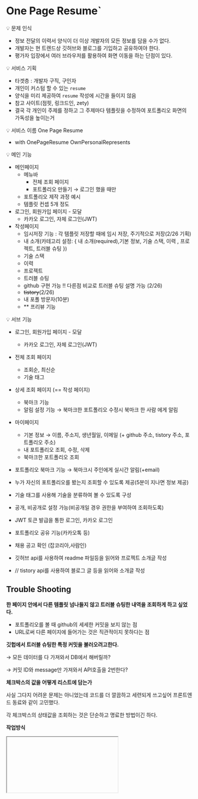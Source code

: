 # One Page Resume`

💡 문제 인식

- 정보 전달의 이력서 양식이 더 이상 개발자의 모든 정보를 담을 수가 없다.
- 개발자는 현 트렌드상 깃허브와 블로그를 기입하고 공유하여야 한다.
- 평가자 입장에서 여러 브라우저를 활용하여 화면 이동을 하는 단점이 있다.

💡 서비스 기획

- 타겟층 : 개발자 구직, 구인자
- 개인이 커스텀 할 수 있는 `resume`
- 양식을 미리 제공하여 `resume` 작성에 시간을 들이지 않음
- 참고 사이트(점핏, 링크드인, zety)
- 결국 각 개인이 주제를 정하고 그 주제마다 템플릿을 수정하여 포트폴리오 화면의 가독성을 높이는거

💡 서비스 이름
One Page Resume

- with OnePageResume
  OwnPersonalRepresents

💡 메인 기능

- 메인페이지
  - 메뉴바
    - 전체 조회 페이지
    - 포트폴리오 만들기 → 로그인 했을 때만
  - 포트폴리오 제작 과정 예시
  - 템플릿 컨셉 5개 정도
- 로그인, 회원가입 페이지 - 모달
  - 카카오 로그인, 자체 로그인(JWT)
- 작성페이지
  - 임시저장 기능 : 각 템플릿 저장할 때에 임시 저장, 주기적으로 저장(2/26 기획)
  - 내 소개(카테고리 설정: { 내 소개(required),기본 정보, 기술 스택, 이력 , 프로젝트, 트러블 슈팅 })
  - 기술 스택
  - 이력
  - 프로젝트
  - 트러블 슈팅
  - github 구현 가능 !! 다른점 비교로 트러블 슈팅 설명 가능 (2/26)
  - ~~tistory~~(2/26)
  - 내 포폴 방문자(10분)
  - \*\* 프리뷰 기능

💡 서브 기능

- 로그인, 회원가입 페이지 - 모달
  - 카카오 로그인, 자체 로그인(JWT)
- 전체 조회 페이지
  - 조회순, 최신순
  - 기술 태그
- 상세 조회 페이지 (== 작성 페이지)
  - 북마크 기능
  - 알림 설정 기능 → 북마크한 포트폴리오 수정시 북마크 한 사람 에게 알림
- 마이페이지

  - 기본 정보 → 이름, 주소지, 생년월일, 이메일 (+ github 주소, tistory 주소, 포트폴리오 주소)
  - 내 포트폴리오 조회, 수정, 삭제
  - 북마크한 포트폴리오 조회

- 포트폴리오 북마크 기능 → 북마크시 주인에게 실시간 알림(+email)
- 누가 자신의 포트폴리오를 봤는지 조회할 수 있도록 제공(5분이 지나면 정보 제공)
- 기술 태그를 사용해 기술을 분류하여 볼 수 있도록 구성
- 공개, 비공개로 설정 가능(비공개일 경우 권한을 부여하여 조회하도록)
- JWT 토큰 발급을 통한 로그인, 카카오 로그인
- 포트폴리오 공유 기능(카카오톡 등)
- 채용 공고 확인 (잡코리아,사람인)
- 깃허브 api를 사용하여 readme 파일등을 읽어와 프로젝트 소개글 작성
- // tistory api를 사용하여 블로그 글 등을 읽어와 소개글 작성

## Trouble Shooting

**한 페이지 안에서 다른 템플릿 넘나들지 않고 트러블 슈팅한 내역을 조회하게 하고 싶었다.**

- 포트폴리오를 볼 때 github의 세세한 커밋을 보지 않는 점
- URL로써 다른 페이지에 들어가는 것은 직관적이지 못하다는 점

**깃헙에서 트러블 슈팅한 특정 커밋을 불러오려고한다.**

→ 모든 데이터를 다 가져와서 DB에서 해버릴까?

→ 커밋 ID와 message만 가져와서 API호출을 2번한다?

**체크박스의 값을 어떻게 리스트에 담는가**

사실 그다지 어려운 문제는 아니었는데 코드를 더 깔끔하고 세련되게 쓰고싶어 프론트엔드 동료와 같이 고민했다.

각 체크박스의 상태값을 조회하는 것은 단순하고 명료한 방법이긴 하다.

**작업방식**

<iframe> 태그를 이용해서 모달로 커밋 페이지가 나오게끔 하였다

→ CSP 보안 문제로 깃헙 URL을 불러오는데에 실패하였다.

![스크린샷 2022-02-26 오전 12.18.00.png](https://s3-us-west-2.amazonaws.com/secure.notion-static.com/b138685f-4db7-444f-b507-74941ab390bf/스크린샷_2022-02-26_오전_12.18.00.png)

kohsuke 라이브러리에서 getPatch() 라는 함수를 찾았다.
→ patch가 무엇인가 라는 질문에서

→ github API에서 patch가 무엇인지 찾아보았다.

→ 달라지는 부분을 나타내주는 API였다.

### 회의록

- 2022-03-01

  - career안에 contents는 career 테이블 안에 구분자를 통해 한 줄로 저장
  - github API 에서 받아오는 Readme파일의 형식이 수상했다.
  - github API는 하루 5000번의 제한이 있다.
  - 이메일 찾기와 비밀번호 찾기

- 2022-02-28

  - react-hook-form 공유
  - 배열 디스트럭쳐링 공유
  - API 설계
  - defaultStack 중요도 선정
  - 회원가입 로그인 방식 확정
  - 프로젝트 임시저장/ 저장 후 공개 방식 확정
  - 깃허브 파일 불러오기 방식 확정

- 2022-02-27

  - **DefaultStack**
  - **Email로 회원가입하면 인증코드**
  - **로그인 방식**
  - **github API 설계의 문제가 드러났다.**
  - **임시저장에 대한 문제**
  - **생성날짜, 조회수, 북마크한 사람 수 에 대한 고려를 전혀 하지 않았다.**
  - [https://macgle.wordpress.com/2022/02/28/project-onepageresume-day3/](https://macgle.wordpress.com/2022/02/28/project-onepageresume-day3/)

- 2022-02-26

  - 임시저장 기능에 대한 추가 → 임시저장 기능 구현 어떻게 할지 추후 결정
  - 회원가입시 이메일로 인증
  - 다른 사람이 내 포트폴리오를 북마크했을때 이메일로 알림
  - 대략적인 API 설계 → 메인 페이지 전체 조회 , 상세 페이지 미설계
  - Back-end ERD 설계 → 내일 수정 예정 (포트폴리오 테이블의 내용이 많아 여러 개로 쪼개어 관리)
  - 전체 포트폴리오에서 구역을 나누어 구역마다 저장할 수 있게 수정
    (원래는 전체 페이지를 한번에 저장하려고 했음)
  - 포트폴리오 개수 1개 제한 안하고 여러개 할 수 있음
  - 로그인 페이지 디자인 구성

- 2022-02-25
  - 프로젝트 주제 선정
  - 팀 노션 작성
  - 기획서 작성
  - 타임라인 1주차 작성
  - 와이어프레임 1차 작성
  - 1차 기능 구상
